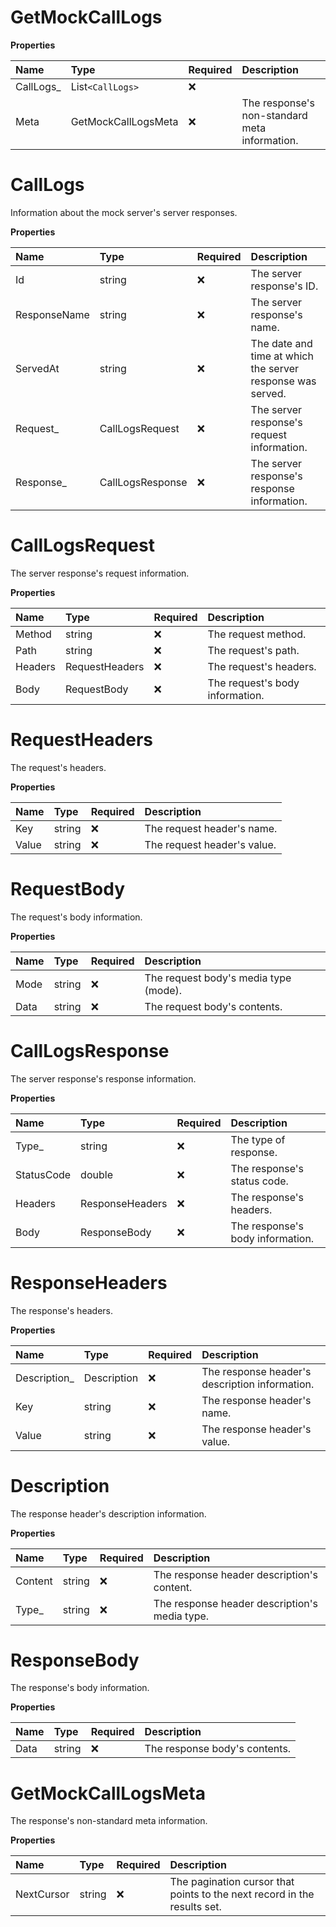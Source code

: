 # GetMockCallLogs

**Properties**

| Name       | Type                | Required | Description                                   |
| :--------- | :------------------ | :------- | :-------------------------------------------- |
| CallLogs\_ | List`<CallLogs>`      | ❌       |                                               |
| Meta       | GetMockCallLogsMeta | ❌       | The response's non-standard meta information. |

# CallLogs

Information about the mock server's server responses.

**Properties**

| Name         | Type             | Required | Description                                                |
| :----------- | :--------------- | :------- | :--------------------------------------------------------- |
| Id           | string           | ❌       | The server response's ID.                                  |
| ResponseName | string           | ❌       | The server response's name.                                |
| ServedAt     | string           | ❌       | The date and time at which the server response was served. |
| Request\_    | CallLogsRequest  | ❌       | The server response's request information.                 |
| Response\_   | CallLogsResponse | ❌       | The server response's response information.                |

# CallLogsRequest

The server response's request information.

**Properties**

| Name    | Type           | Required | Description                     |
| :------ | :------------- | :------- | :------------------------------ |
| Method  | string         | ❌       | The request method.             |
| Path    | string         | ❌       | The request's path.             |
| Headers | RequestHeaders | ❌       | The request's headers.          |
| Body    | RequestBody    | ❌       | The request's body information. |

# RequestHeaders

The request's headers.

**Properties**

| Name  | Type   | Required | Description                 |
| :---- | :----- | :------- | :-------------------------- |
| Key   | string | ❌       | The request header's name.  |
| Value | string | ❌       | The request header's value. |

# RequestBody

The request's body information.

**Properties**

| Name | Type   | Required | Description                           |
| :--- | :----- | :------- | :------------------------------------ |
| Mode | string | ❌       | The request body's media type (mode). |
| Data | string | ❌       | The request body's contents.          |

# CallLogsResponse

The server response's response information.

**Properties**

| Name       | Type            | Required | Description                      |
| :--------- | :-------------- | :------- | :------------------------------- |
| Type\_     | string          | ❌       | The type of response.            |
| StatusCode | double          | ❌       | The response's status code.      |
| Headers    | ResponseHeaders | ❌       | The response's headers.          |
| Body       | ResponseBody    | ❌       | The response's body information. |

# ResponseHeaders

The response's headers.

**Properties**

| Name          | Type        | Required | Description                                    |
| :------------ | :---------- | :------- | :--------------------------------------------- |
| Description\_ | Description | ❌       | The response header's description information. |
| Key           | string      | ❌       | The response header's name.                    |
| Value         | string      | ❌       | The response header's value.                   |

# Description

The response header's description information.

**Properties**

| Name    | Type   | Required | Description                                   |
| :------ | :----- | :------- | :-------------------------------------------- |
| Content | string | ❌       | The response header description's content.    |
| Type\_  | string | ❌       | The response header description's media type. |

# ResponseBody

The response's body information.

**Properties**

| Name | Type   | Required | Description                   |
| :--- | :----- | :------- | :---------------------------- |
| Data | string | ❌       | The response body's contents. |

# GetMockCallLogsMeta

The response's non-standard meta information.

**Properties**

| Name       | Type   | Required | Description                                                              |
| :--------- | :----- | :------- | :----------------------------------------------------------------------- |
| NextCursor | string | ❌       | The pagination cursor that points to the next record in the results set. |

<!-- This file was generated by liblab | https://liblab.com/ -->
